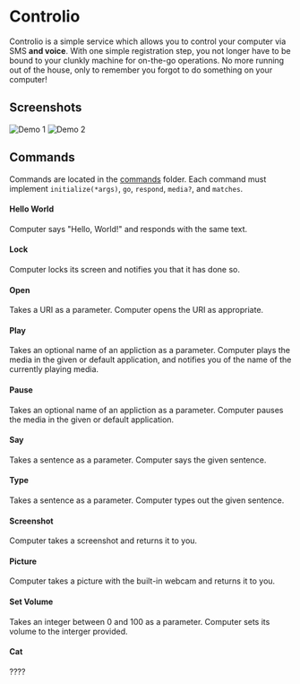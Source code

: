 # Controlio

Controlio is a simple service which allows you to control your computer via SMS **and voice**. With one simple registration step, you not longer have to be bound to your clunkly machine for on-the-go operations. No more running out of the house, only to remember you forgot to do something on your computer!

## Screenshots

![Demo 1](http://cl.ly/XtPg/IMG_1775.PNG)
![Demo 2](http://cl.ly/XsQQ/IMG_1776.PNG)

## Commands

Commands are located in the [commands](commands/) folder. Each command must implement `initialize(*args)`, `go`, `respond`, `media?`, and `matches`.

#### Hello World

Computer says "Hello, World!" and responds with the same text.

#### Lock

Computer locks its screen and notifies you that it has done so.

#### Open

Takes a URI as a parameter. Computer opens the URI as appropriate.

#### Play

Takes an optional name of an appliction as a parameter. Computer plays the media in the given or default application, and notifies you of the name of the currently playing media.

#### Pause

Takes an optional name of an appliction as a parameter. Computer pauses the media in the given or default application.

#### Say

Takes a sentence as a parameter. Computer says the given sentence.

#### Type

Takes a sentence as a parameter. Computer types out the given sentence.

#### Screenshot

Computer takes a screenshot and returns it to you.

#### Picture

Computer takes a picture with the built-in webcam and returns it to you.

#### Set Volume

Takes an integer between 0 and 100 as a parameter. Computer sets its volume to the interger provided.

#### Cat

????
